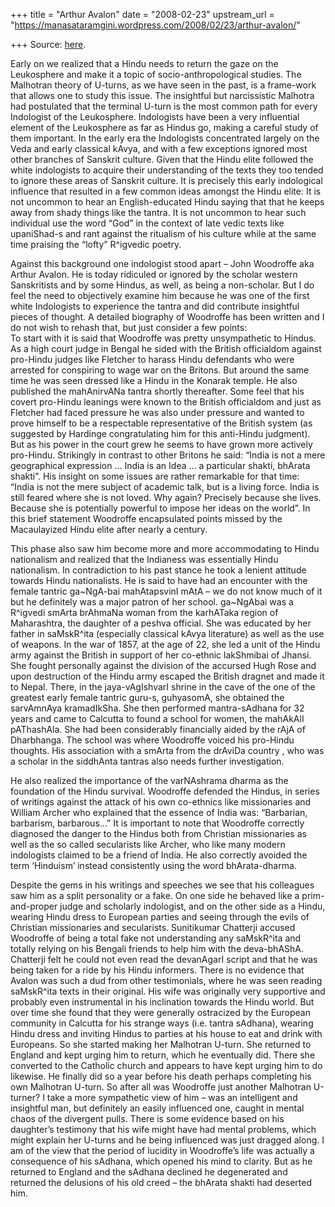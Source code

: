 +++
title = "Arthur Avalon"
date = "2008-02-23"
upstream_url = "https://manasataramgini.wordpress.com/2008/02/23/arthur-avalon/"

+++
Source: [here](https://manasataramgini.wordpress.com/2008/02/23/arthur-avalon/).

Early on we realized that a Hindu needs to return the gaze on the Leukosphere and make it a topic of socio-anthropological studies. The Malhotran theory of U-turns, as we have seen in the past, is a frame-work that allows one to study this issue. The insightful but narcissistic Malhotra had postulated that the terminal U-turn is the most common path for every Indologist of the Leukosphere. Indologists have been a very influential element of the Leukosphere as far as Hindus go, making a careful study of them important. In the early era the Indologists concentrated largely on the Veda and early classical kAvya, and with a few exceptions ignored most other branches of Sanskrit culture. Given that the Hindu elite followed the white indologists to acquire their understanding of the texts they too tended to ignore these areas of Sanskrit culture. It is precisely this early indological influence that resulted in a few common ideas amongst the Hindu elite: It is not uncommon to hear an English-educated Hindu saying that that he keeps away from shady things like the tantra. It is not uncommon to hear such individual use the word “God” in the context of late vedic texts like upaniShad-s and rant against the ritualism of his culture while at the same time praising the “lofty” R^igvedic poetry.

Against this background one indologist stood apart – John Woodroffe aka Arthur Avalon. He is today ridiculed or ignored by the scholar western Sanskritists and by some Hindus, as well, as being a non-scholar. But I do feel the need to objectively examine him because he was one of the first white Indologists to experience the tantra and did contribute insightful pieces of thought. A detailed biography of Woodroffe has been written and I do not wish to rehash that, but just consider a few points:  
To start with it is said that Woodroffe was pretty unsympathetic to Hindus. As a high court judge in Bengal he sided with the British officialdom against pro-Hindu judges like Fletcher to harass Hindu defendants who were arrested for conspiring to wage war on the Britons. But around the same time he was seen dressed like a Hindu in the Konarak temple. He also published the mahAnirvANa tantra shortly thereafter. Some feel that his covert pro-Hindu leanings were known to the British officialdom and just as Fletcher had faced pressure he was also under pressure and wanted to prove himself to be a respectable representative of the British system (as suggested by Hardinge congratulating him for this anti-Hindu judgment). But as his power in the court grew he seems to have grown more actively pro-Hindu. Strikingly in contrast to other Britons he said: “India is not a mere geographical expression … India is an Idea … a particular shakti, bhArata shakti”. His insight on some issues are rather remarkable for that time: “India is not the mere subject of academic talk, but is a living force. India is still feared where she is not loved. Why again? Precisely because she lives. Because she is potentially powerful to impose her ideas on the world”. In this brief statement Woodroffe encapsulated points missed by the Macaulayized Hindu elite after nearly a century.

This phase also saw him become more and more accommodating to Hindu nationalism and realized that the Indianess was essentially Hindu nationalism. In contradiction to his past stance he took a lenient attitude towards Hindu nationalists. He is said to have had an encounter with the female tantric ga\~NgA-bai mahAtapsvinI mAtA – we do not know much of it but he definitely was a major patron of her school. ga\~NgAbai was a R^igvedi smArta brAhmaNa woman from the karhATaka region of Maharashtra, the daughter of a peshva official. She was educated by her father in saMskR^ita (especially classical kAvya literature) as well as the use of weapons. In the war of 1857, at the age of 22, she led a unit of the Hindu army against the British in support of her co-ethnic lakShmibai of Jhansi. She fought personally against the division of the accursed Hugh Rose and upon destruction of the Hindu army escaped the British dragnet and made it to Nepal. There, in the jaya-vAgIshvarI shrine in the cave of the one of the greatest early female tantric guru-s, guhyasomA, she obtained the sarvAmnAya kramadIkSha. She then performed mantra-sAdhana for 32 years and came to Calcutta to found a school for women, the mahAkAlI pAThashAla. She had been considerably financially aided by the rAjA of Dharbhanga. The school was where Woodroffe voiced his pro-Hindu thoughts. His association with a smArta from the drAviDa country , who was a scholar in the siddhAnta tantras also needs further investigation.

He also realized the importance of the varNAshrama dharma as the foundation of the Hindu survival. Woodroffe defended the Hindus, in series of writings against the attack of his own co-ethnics like missionaries and William Archer who explained that the essence of India was: “Barbarian, barbarism, barbarous…” It is important to note that Woodroffe correctly diagnosed the danger to the Hindus both from Christian missionaries as well as the so called secularists like Archer, who like many modern indologists claimed to be a friend of India. He also correctly avoided the term ‘Hinduism’ instead consistently using the word bhArata-dharma.

Despite the gems in his writings and speeches we see that his colleagues saw him as a split personality or a fake. On one side he behaved like a prim-and-proper judge and scholarly indologist, and on the other side as a Hindu, wearing Hindu dress to European parties and seeing through the evils of Christian missionaries and secularists. Sunitikumar Chatterji accused Woodroffe of being a total fake not understanding any saMskR^ita and totally relying on his Bengali friends to help him with the deva-bhAShA. Chatterji felt he could not even read the devanAgarI script and that he was being taken for a ride by his Hindu informers. There is no evidence that Avalon was such a dud from other testimonials, where he was seen reading saMskR^ita texts in their original. His wife was originally very supportive and probably even instrumental in his inclination towards the Hindu world. But over time she found that they were generally ostracized by the European community in Calcutta for his strange ways (i.e. tantra sAdhana), wearing Hindu dress and inviting Hindus to parties at his house to eat and drink with Europeans. So she started making her Malhotran U-turn. She returned to England and kept urging him to return, which he eventually did. There she converted to the Catholic church and appears to have kept urging him to do likewise. He finally did so a year before his death perhaps completing his own Malhotran U-turn. So after all was Woodroffe just another Malhotran U-turner? I take a more sympathetic view of him – was an intelligent and insightful man, but definitely an easily influenced one, caught in mental chaos of the divergent pulls. There is some evidence based on his daughter’s testimony that his wife might have had mental problems, which might explain her U-turns and he being influenced was just dragged along. I am of the view that the period of lucidity in Woodroffe’s life was actually a consequence of his sAdhana, which opened his mind to clarity. But as he returned to England and the sAdhana declined he degenerated and returned the delusions of his old creed – the bhArata shakti had deserted him.

